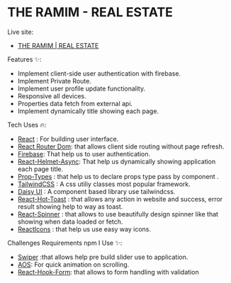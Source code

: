 # THE RAMIM - REAL ESTATE

Live site:

- [THE RAMIM | REAL ESTATE](https://the-ramim-real-estate.vercel.app/)

Features ✨:

<ul>
    <li>Implement client-side user authentication with firebase.</li>
    <li>Implement Private Route.</li>
    <li>Implement user profile update functionality.</li>
    <li>Responsive all devices.</li>
    <li>Properties data fetch from external api.</li>
    <li>Implement dynamically title showing each page.</li>
</ul>

Tech Uses 🔥:

- [React](https://react.dev/) : For building user interface.
- [React Router Dom](https://reactrouter.com/en/main): that allows client side routing without page refresh.
- [Firebase](https://firebase.google.com/): That help us to user authentication.
- [React-Helmet-Async](https://www.npmjs.com/package/react-helmet-async): That help us dynamically showing application each page title.
- [Prop-Types](https://www.npmjs.com/package/prop-types) : that help us to declare props type pass by component .
- [TailwindCSS](https://tailwindcss.com/) : A css utiliy classes most popular framework.
- [Daisy UI](https://daisyui.com/) : A component based library use tailwindcss.
- [React-Hot-Toast](https://react-hot-toast.com/) : that allows any action in website and success, error result showing help to way as toast.
- [React-Spinner](https://www.npmjs.com/package/react-spinners) : that allows to use beautifully design spinner like that showing when data loaded or fetch.
- [ReactIcons](https://react-icons.github.io/react-icons/) : that help us use easy way icons.

Challenges Requirements npm I Use ✨:

- [Swiper](https://swiperjs.com/) :that allows help pre build slider use to application.
- [AOS](https://michalsnik.github.io/aos/): For quick animation on scrolling.
- [React-Hook-Form](https://react-hook-form.com/): that allows to form handling with validation
